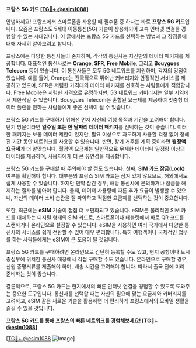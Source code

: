 **프랑스 5G 카드 [[TG💪+ @esim1088](https://t.me/s/esim1088)]**

안녕하세요! 프랑스에서 스마트폰을 사용할 때 필수품 중 하나는 바로 **프랑스 5G 카드**입니다. 요즘은 프랑스도 5세대 이동통신(5G) 기술이 상용화되어 고속 인터넷 연결을 경험할 수 있는 시대입니다. 이 글에서는 프랑스 5G 카드를 선택하는 방법과 그 장점들에 대해 자세히 알아보려고 합니다.

프랑스에는 다양한 통신사들이 존재하며, 각각의 통신사는 자신만의 데이터 패키지를 제공합니다. 대표적인 통신사로는 **Orange**, **SFR**, **Free Mobile**, 그리고 **Bouygues Telecom** 등이 있습니다. 이 통신사들은 모두 5G 네트워크를 지원하며, 각자의 강점이 있습니다. 예를 들어, Orange는 전국적으로 뛰어난 커버리지와 안정적인 서비스를 제공하고 있으며, SFR은 저렴한 가격대의 데이터 패키지를 선호하는 사람들에게 적합합니다. Free Mobile은 저렴한 가격으로 유명하지만, 5G 네트워크 커버리지는 일부 지역에서 제한적일 수 있습니다. Bouygues Telecom은 혼합된 요금제를 제공하여 맞춤형 데이터 플랜을 원하는 사람들에게 좋은 선택이 될 수 있습니다.

프랑스 5G 카드를 구매하기 위해선 먼저 자신의 여행 목적과 기간을 고려해야 합니다. 단기 방문이라면 **일주일 또는 한 달짜리 데이터 패키지**를 선택하는 것이 좋습니다. 이러한 패키지는 보통 데이터 제한이 있지만, 필요 이상으로 과도하게 사용할 걱정 없이 정해진 기간 동안 네트워크를 사용할 수 있습니다. 반면, 장기 거주를 계획 중이라면 **월정액 요금제**가 더 알맞습니다. 월정액 요금제는 일반적으로 무제한 데이터나 일정량 이상의 데이터를 제공하며, 사용자에게 더 큰 유연성을 제공합니다.

프랑스 5G 카드를 구매할 때 주의해야 할 점도 있습니다. 첫째, **SIM 카드 잠금(Lock)** 여부를 확인해야 합니다. 대부분의 프랑스 SIM 카드는 잠겨 있지 않으므로, 해외에서도 쉽게 사용할 수 있습니다. 하지만 만약 잠긴 경우, 해당 통신사에 문의하거나 잠금을 해제하는 절차를 밟아야 합니다. 둘째, 데이터 사용량에 따른 추가 요금이 발생할 수 있으니, 자신의 데이터 소비 습관을 잘 파악하고 적절한 요금제를 선택하는 것이 중요합니다.

또한, 최근에는 **eSIM** 기술이 점점 더 보편화되고 있습니다. eSIM은 물리적인 SIM 카드를 대체하는 디지털 형태의 SIM 카드로, 스마트폰이나 태블릿에서 바로 QR 코드를 스캔하거나 온라인으로 설정할 수 있습니다. eSIM을 사용하면 여러 국가에서 다양한 통신사의 서비스를 쉽게 전환할 수 있어 매우 편리합니다. 특히 여행객이나 국제적인 업무를 하는 사람들에게는 eSIM이 큰 도움이 될 것입니다.

프랑스 5G 카드를 구매하려면 온라인으로 간단히 등록할 수도 있고, 현지 공항이나 도시 중심부에 위치한 통신사 매장에서 직접 구매할 수도 있습니다. 온라인으로 구매할 경우, 신원 증명서류를 제출해야 하며, 배송 시간을 고려해야 합니다. 따라서 출국 전에 미리 준비하는 것이 좋습니다.

결론적으로, 프랑스 5G 카드는 현지에서의 빠른 인터넷 연결을 경험할 수 있도록 도와주는 중요한 도구입니다. 통신사를 선택할 때는 자신의 필요에 맞는 요금제와 커버리지를 고려하고, eSIM 같은 새로운 기술을 활용하면 더 편리하게 프랑스에서의 모바일 생활을 즐길 수 있을 것입니다.

**프랑스 5G 카드를 통해 프랑스의 빠른 네트워크를 경험해보세요! [[TG💪+ @esim1088](https://t.me/s/esim1088)]**

[[TG💪+ @esim1088](https://t.me/s/esim1088) ![Image](https://i.postimg.cc/Y0z9fWf4/image.png)]